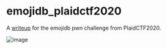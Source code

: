 # emojidb_plaidctf2020
A [writeup](https://saaramar.github.io/emojidb_plaidctf2020/) for the emojidb pwn challenge from PlaidCTF2020.

![image](https://github.com/saaramar/emojidb_plaidctf2020/raw/master/docs/assets/final.PNG)
